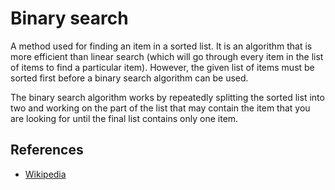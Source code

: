 # Binary search

A method used for finding an item in a sorted list. It is an algorithm that is more efficient than linear search (which
will go through every item in the list of items to find a particular item). However, the given list of items must be
sorted first before a binary search algorithm can be used.

The binary search algorithm works by repeatedly splitting the sorted list into two and working on the part of the list
that may contain the item that you are looking for until the final list contains only one item.

## References

* [Wikipedia](https://simple.wikipedia.org/wiki/Binary_search)